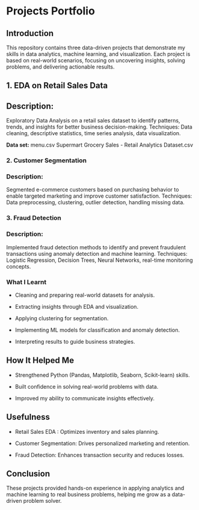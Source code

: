 # Projects Portfolio

## Introduction

This repository contains three data-driven projects that demonstrate my skills in data analytics, machine learning, and visualization. Each project is based on real-world scenarios, focusing on uncovering insights, solving problems, and delivering actionable results.

## 1. EDA on Retail Sales Data

## Description:

Exploratory Data Analysis on a retail sales dataset to identify patterns, trends, and insights for better business decision-making.
Techniques: Data cleaning, descriptive statistics, time series analysis, data visualization.

**Data set:**
menu.csv 
Supermart Grocery Sales - Retail Analytics Dataset.csv

### 2. Customer Segmentation

### Description:

Segmented e-commerce customers based on purchasing behavior to enable targeted marketing and improve customer satisfaction.
Techniques: Data preprocessing, clustering, outlier detection, handling missing data.

### 3. Fraud Detection

### Description:

Implemented fraud detection methods to identify and prevent fraudulent transactions using anomaly detection and machine learning.
Techniques: Logistic Regression, Decision Trees, Neural Networks, real-time monitoring concepts.

### What I Learnt

* Cleaning and preparing real-world datasets for analysis.

* Extracting insights through EDA and visualization.

* Applying clustering for segmentation.

* Implementing ML models for classification and anomaly detection.

* Interpreting results to guide business strategies.

## How It Helped Me

* Strengthened Python (Pandas, Matplotlib, Seaborn, Scikit-learn) skills.

* Built confidence in solving real-world problems with data.

* Improved my ability to communicate insights effectively.

## Usefulness

* Retail Sales EDA : Optimizes inventory and sales planning.

* Customer Segmentation: Drives personalized marketing and retention.

* Fraud Detection: Enhances transaction security and reduces losses.

## Conclusion

These projects provided hands-on experience in applying analytics and machine learning to real business problems, helping me grow as a data-driven problem solver.
